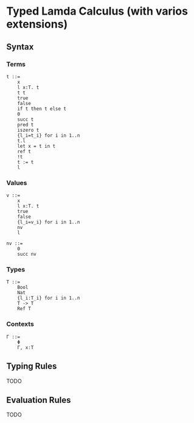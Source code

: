 # Typed Lamda Calculus (with varios extensions)

## Syntax

### Terms

```
t ::=
    x
    l x:T. t
    t t
    true
    false
    if t then t else t
    0
    succ t
    pred t
    iszero t
    {l_i=t_i} for i in 1..n
    t.l
    let x = t in t
    ref t
    !t
    t := t
    l
```

### Values

```
v ::=
    x
    l x:T. t
    true
    false
    {l_i=v_i} for i in 1..n
    nv
    l
    
nv ::=
    0
    succ nv
```

### Types

```
T ::=
    Bool
    Nat
    {l_i:T_i} for i in 1..n
    T -> T
    Ref T
```

### Contexts

```
Γ ::=
    Φ
    Γ, x:T
```

## Typing Rules

TODO

## Evaluation Rules

TODO
